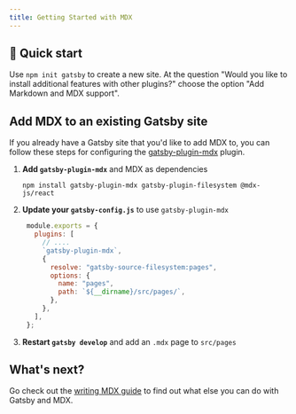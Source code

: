 ```yaml
---
title: Getting Started with MDX
---
```


## 🚀 Quick start

Use `npm init gatsby` to create a new site. At the question "Would you like to install additional features with other plugins?" choose the option "Add Markdown and MDX support".

## Add MDX to an existing Gatsby site

If you already have a Gatsby site that you'd like to add MDX to, you
can follow these steps for configuring the [gatsby-plugin-mdx](/plugins/gatsby-plugin-mdx/) plugin.

1. **Add `gatsby-plugin-mdx`** and MDX as dependencies

   ```shell
   npm install gatsby-plugin-mdx gatsby-plugin-filesystem @mdx-js/react
   ```

2. **Update your `gatsby-config.js`** to use `gatsby-plugin-mdx`

   ```javascript:title=gatsby-config.js
    module.exports = {
      plugins: [
        // ....
        `gatsby-plugin-mdx`,
        {
          resolve: "gatsby-source-filesystem:pages",
          options: {
            name: "pages",
            path: `${__dirname}/src/pages/`,
          },
        },
      ],
    };
   ```

3. **Restart `gatsby develop`** and add an `.mdx` page to `src/pages`

## What's next?

Go check out the [writing MDX guide](/docs/mdx/writing-pages/) to find out what else you can do
with Gatsby and MDX.
